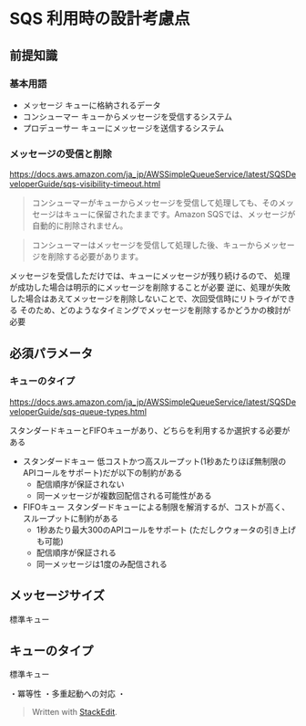 # SQS 利用時の設計考慮点

## 前提知識

### 基本用語
- メッセージ
キューに格納されるデータ
- コンシューマー 
キューからメッセージを受信するシステム
- プロデューサー
キューにメッセージを送信するシステム


### メッセージの受信と削除
https://docs.aws.amazon.com/ja_jp/AWSSimpleQueueService/latest/SQSDeveloperGuide/sqs-visibility-timeout.html
> コンシューマーがキューからメッセージを受信して処理しても、そのメッセージはキューに保留されたままです。Amazon SQSでは、メッセージが自動的に削除されません。

> コンシューマーはメッセージを受信して処理した後、キューからメッセージを削除する必要があります。

メッセージを受信しただけでは、キューにメッセージが残り続けるので、
処理が成功した場合は明示的にメッセージを削除することが必要
逆に、処理が失敗した場合はあえてメッセージを削除しないことで、次回受信時にリトライができる
そのため、どのようなタイミングでメッセージを削除するかどうかの検討が必要

## 必須パラメータ
### キューのタイプ
https://docs.aws.amazon.com/ja_jp/AWSSimpleQueueService/latest/SQSDeveloperGuide/sqs-queue-types.html

スタンダードキューとFIFOキューがあり、どちらを利用するか選択する必要がある

- スタンダードキュー
低コストかつ高スループット(1秒あたりほぼ無制限のAPIコールをサポート)だが以下の制約がある
  - 配信順序が保証されない
  - 同一メッセージが複数回配信される可能性がある
- FIFOキュー
スタンダードキューによる制限を解消するが、コストが高く、スループットに制約がある
  - 1秒あたり最大300のAPIコールをサポート (ただしクウォータの引き上げも可能)
  - 配信順序が保証される
  - 同一メッセージは1度のみ配信される 

## メッセージサイズ

標準キュー

## キューのタイプ
標準キュー

・冪等性
・多重起動への対応
・


> Written with [StackEdit](https://stackedit.io/).
<!--stackedit_data:
eyJoaXN0b3J5IjpbMTkwMzI2MTMyMCw1MjkzMTE5NzksLTY5OD
Y2MjE2MCwtNzY3MDgyOTgzLC01MzM2MDQyMzVdfQ==
-->